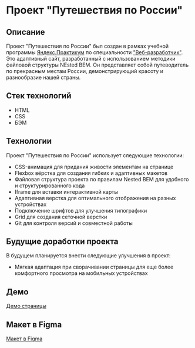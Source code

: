 # Проект "Путешествия по России"

## Описание

Проект "Путешествия по России" был создан в рамках учебной программы [Яндекс.Практикум](https://practicum.yandex.ru) по специальности ["Веб-разработчик"](https://practicum.yandex.ru/web/). Это адаптивный сайт, разработанный с использованием методики файловой структуры NEsted BEM. Он представляет собой путеводитель по прекрасным местам России, демонстрирующий красоту и разнообразие нашей страны.

## Стек технологий

- HTML
- CSS
- БЭМ

## Технологии

Проект "Путешествия по России" использует следующие технологии:

- CSS-анимация для придания живости элементам на странице
- Flexbox вёрстка для создания гибких и адаптивных макетов
- Файловая структура проекта по правилам Nested BEM для удобного и структурированного кода
- Iframe для вставки интерактивной карты
- Адаптивная верстка для оптимального отображения на разных устройствах
- Подключение шрифтов для улучшения типографики
- Grid для создания сеточной верстки
- Git для контроля версий и совместной работы

## Будущие доработки проекта

В будущем планируется внести следующие улучшения в проект:

- Мягкая адаптация при сворачивании страницы для еще более комфортного просмотра на мобильных устройствах

## Демо

[Демо страницы](https://tsinik2508.github.io/russian-travel/)

## Макет в Figma

[Макет в Figma](https://www.figma.com/file/5S2WSbEFL6awjVWJ0NWL8Q/Sprint-3_-Russia-_-desktop-mobile?node-id=28503%3A0)
